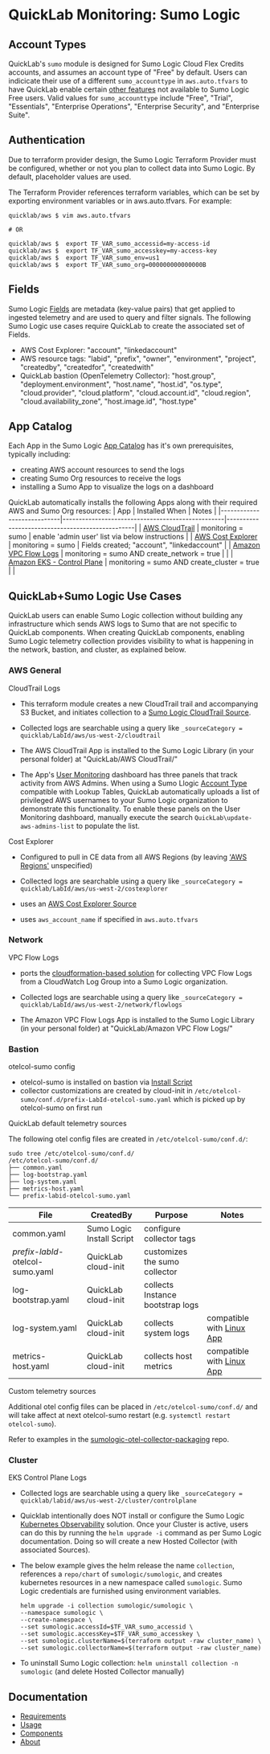 [comment]: # "This file is part of QuickLab, which creates simple, monitored labs."
[comment]: # "https://github.com/jeff-d/quicklab"
[comment]: #
[comment]: # "SPDX-FileCopyrightText: © 2023 Jeffrey M. Deininger <9385180+jeff-d@users.noreply.github.com>"
[comment]: # "SPDX-License-Identifier: AGPL-3.0-or-later"

# QuickLab Monitoring: Sumo Logic

## Account Types

QuickLab's `sumo` module is designed for Sumo Logic Cloud Flex Credits accounts, and assumes an account type of "Free" by default. Users can indicicate their use of a different `sumo_accounttype` in `aws.auto.tfvars` to have QuickLab enable certain [other features](https://help.sumologic.com/docs/manage/manage-subscription/cloud-flex-credits-accounts/#features-by-subscription-type) not available to Sumo Logic Free users. Valid values for `sumo_accounttype` include "Free", "Trial", "Essentials", "Enterprise Operations", "Enterprise Security", and "Enterprise Suite".

## Authentication

Due to terraform provider design, the Sumo Logic Terraform Provider must be configured, whether or not you plan to collect data into Sumo Logic. By default, placeholder values are used.

The Terraform Provider references terraform variables, which can be set by exporting environment variables or in aws.auto.tfvars. For example:

```
quicklab/aws $ vim aws.auto.tfvars

# OR

quicklab/aws $  export TF_VAR_sumo_accessid=my-access-id
quicklab/aws $  export TF_VAR_sumo_accesskey=my-access-key
quicklab/aws $  export TF_VAR_sumo_env=us1
quicklab/aws $  export TF_VAR_sumo_org=000000000000000B
```

## Fields

Sumo Logic [Fields](https://help.sumologic.com/docs/manage/fields/) are metadata (key-value pairs) that get applied to ingested telemetry and are used to query and filter signals. The following Sumo Logic use cases require QuickLab to create the associated set of Fields.

- AWS Cost Explorer: "account", "linkedaccount"
- AWS resource tags: "labid", "prefix", "owner", "environment", "project", "createdby", "createdfor", "createdwith"
- QuickLab bastion (OpenTelemetry Collector): "host.group", "deployment.environment", "host.name", "host.id", "os.type", "cloud.provider", "cloud.platform", "cloud.account.id", "cloud.region", "cloud.availability_zone", "host.image.id", "host.type"

## App Catalog

Each App in the Sumo Logic [App Catalog](https://help.sumologic.com/docs/integrations/) has it's own prerequisites, typically including:

- creating AWS account resources to send the logs
- creating Sumo Org resources to receive the logs
- installing a Sumo App to visualize the logs on a dashboard

QuickLab automatically installs the following Apps along with their required AWS and Sumo Org resources:
| App | Installed When | Notes |
|----------------------------|--------------------------------------------------|-------------------------------------------------|
| [AWS CloudTrail](https://help.sumologic.com/docs/integrations/amazon-aws/cloudtrail/) | monitoring = sumo | enable 'admin user' list via below instructions |
| [AWS Cost Explorer](https://help.sumologic.com/docs/integrations/amazon-aws/cost-explorer/) | monitoring = sumo | Fields created; "account", "linkedaccount" |
| [Amazon VPC Flow Logs](https://help.sumologic.com/docs/integrations/amazon-aws/vpc-flow-logs/) | monitoring = sumo AND create_network = true | |
| [Amazon EKS - Control Plane](https://help.sumologic.com/docs/integrations/amazon-aws/eks-control-plane/) | monitoring = sumo AND create_cluster = true | |

## QuickLab+Sumo Logic Use Cases

QuickLab users can enable Sumo Logic collection without building any infrastructure which sends AWS logs to Sumo that are not specific to QuickLab components. When creating QuickLab components, enabling Sumo Logic telemetry collection provides visibility to what is happening in the network, bastion, and cluster, as explained below.

### AWS General

CloudTrail Logs

- This terraform module creates a new CloudTrail trail and accompanying S3 Bucket, and initiates collection to a [Sumo Logic CloudTrail Source](https://help.sumologic.com/docs/send-data/hosted-collectors/amazon-aws/aws-cloudtrail-source/).

- Collected logs are searchable using a query like `_sourceCategory = quicklab/LabId/aws/us-west-2/cloudtrail`

- The AWS CloudTrail App is installed to the Sumo Logic Library (in your personal folder) at "QuickLab/AWS CloudTrail/"

- The App's [User Monitoring](https://help.sumologic.com/docs/integrations/amazon-aws/cloudtrail/#aws-cloudtrail---user-monitoring) dashboard has three panels that track activity from AWS Admins. When using a Sumo Llogic [Account Type](#account-types) compatible with Lookup Tables, QuickLab automatically uploads a list of privileged AWS usernames to your Sumo Logic organization to demonstrate this functionality. To enable these panels on the User Monitoring dashboard, manually execute the search `QuickLab\update-aws-admins-list` to populate the list.

Cost Explorer

- Configured to pull in CE data from all AWS Regions (by leaving ['AWS Regions'](https://help.sumologic.com/docs/send-data/hosted-collectors/cloud-to-cloud-integration-framework/aws-cost-explorer-source/#json-configuration) unspecified)

- Collected logs are searchable using a query like `_sourceCategory = quicklab/LabId/aws/us-west-2/costexplorer`

- uses an [AWS Cost Explorer Source](https://help.sumologic.com/docs/integrations/amazon-aws/cost-explorer/)

- uses `aws_account_name` if specified in `aws.auto.tfvars`

### Network

VPC Flow Logs

- ports the [cloudformation-based solution](https://help.sumologic.com/docs/integrations/amazon-aws/vpc-flow-logs/#collecting-amazon-vpc-flow-logs-from-cloudwatch-using-cloudformation) for collecting VPC Flow Logs from a CloudWatch Log Group into a Sumo Logic organization.

- Collected logs are searchable using a query like `_sourceCategory = quicklab/LabId/aws/us-west-2/network/flowlogs`

- The Amazon VPC Flow Logs App is installed to the Sumo Logic Library (in your personal folder) at "QuickLab/Amazon VPC Flow Logs/"

### Bastion

otelcol-sumo config

- otelcol-sumo is installed on bastion via [Install Script](https://help.sumologic.com/docs/send-data/opentelemetry-collector/install-collector-linux/#install-script)
- collector customizations are created by cloud-init in `/etc/otelcol-sumo/conf.d/prefix-LabId-otelcol-sumo.yaml` which is picked up by otelcol-sumo on first run

QuickLab default telemetry sources

The following otel config files are created in `/etc/otelcol-sumo/conf.d/`:

```
sudo tree /etc/otelcol-sumo/conf.d/
/etc/otelcol-sumo/conf.d/
├── common.yaml
├── log-bootstrap.yaml
├── log-system.yaml
├── metrics-host.yaml
└── prefix-labid-otelcol-sumo.yaml
```

| File                             | CreatedBy                 | Purpose                          | Notes                                                                                                                                  |
| -------------------------------- | ------------------------- | -------------------------------- | -------------------------------------------------------------------------------------------------------------------------------------- |
| common.yaml                      | Sumo Logic Install Script | configure collector tags         |                                                                                                                                        |
| _prefix-labId_-otelcol-sumo.yaml | QuickLab cloud-init       | customizes the sumo collector    |                                                                                                                                        |
| log-bootstrap.yaml               | QuickLab cloud-init       | collects Instance bootstrap logs |                                                                                                                                        |
| log-system.yaml                  | QuickLab cloud-init       | collects system logs             | compatible with [ Linux App ](https://help.sumologic.com/docs/integrations/hosts-operating-systems/opentelemetry/linux-opentelemetry/) |
| metrics-host.yaml                | QuickLab cloud-init       | collects host metrics            | compatible with [ Linux App ](https://help.sumologic.com/docs/integrations/hosts-operating-systems/opentelemetry/linux-opentelemetry/) |

Custom telemetry sources

Additional otel config files can be placed in `/etc/otelcol-sumo/conf.d/` and will take affect at next otelcol-sumo restart (e.g. `systemctl restart otelcol-sumo`).

Refer to examples in the [sumologic-otel-collector-packaging](https://github.com/SumoLogic/sumologic-otel-collector-packaging/tree/main/assets/conf.d/examples) repo.

### Cluster

EKS Control Plane Logs

- Collected logs are searchable using a query like `_sourceCategory = quicklab/labid/aws/us-west-2/cluster/controlplane`

- Quicklab intentionally does NOT install or configure the Sumo Logic [Kubernetes Observability](https://help.sumologic.com/docs/observability/kubernetes/) solution. Once your Cluster is active, users can do this by running the `helm upgrade -i` command as per Sumo Logic documentation. Doing so will create a new Hosted Collector (with associated Sources).

- The below example gives the helm release the name `collection`, references a `repo/chart` of `sumologic/sumologic`, and creates kubernetes resources in a new namespace called `sumologic`. Sumo Logic credentials are furnished using environment variables.

  ```
  helm upgrade -i collection sumologic/sumologic \
  --namespace sumologic \
  --create-namespace \
  --set sumologic.accessId=$TF_VAR_sumo_accessid \
  --set sumologic.accessKey=$TF_VAR_sumo_accesskey \
  --set sumologic.clusterName=$(terraform output -raw cluster_name) \
  --set sumologic.collectorName=$(terraform output -raw cluster_name)
  ```

- To uninstall Sumo Logic collection: `helm uninstall collection -n sumologic` (and delete Hosted Collector manually)

## Documentation

- [Requirements](requirements.md)
- [Usage](usage.md)
- [Components](components.md)
- [About](about.md)
